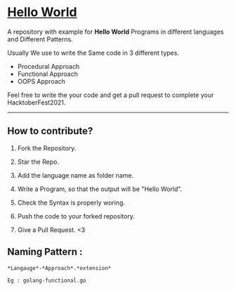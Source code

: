 # [Hello World](https://github.com/shreegowtham27/helloworld)

A repository with example for **Hello World** Programs in different languages and Different Patterns.

Usually We use to write the Same code in 3 different types.

- Procedural Approach
- Functional Approach
- OOPS Approach

Feel free to write the your code and get a pull request to complete your HacktoberFest2021. 

---

## How to contribute?

1. Fork the Repository.

2. Star the Repo.

3. Add the language name as folder name.

4. Write a Program, so that the output will be "Hello World".

5. Check the Syntax is properly woring.

6. Push the code to your forked repository.

7. Give a Pull Request. <3 

## Naming Pattern : 

    *Langauge*-*Approach*.*extension*

    Eg : golang-functional.go